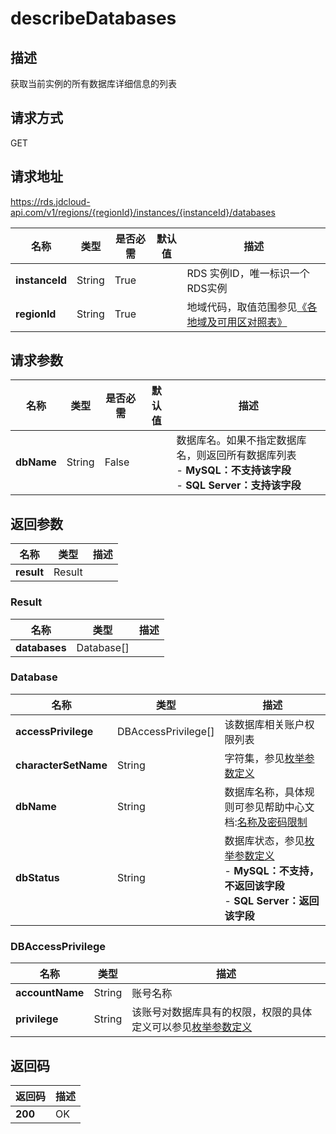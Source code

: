 # describeDatabases


## 描述
获取当前实例的所有数据库详细信息的列表

## 请求方式
GET

## 请求地址
https://rds.jdcloud-api.com/v1/regions/{regionId}/instances/{instanceId}/databases

|名称|类型|是否必需|默认值|描述|
|---|---|---|---|---|
|**instanceId**|String|True| |RDS 实例ID，唯一标识一个RDS实例|
|**regionId**|String|True| |地域代码，取值范围参见[《各地域及可用区对照表》](../Enum-Definitions/Regions-AZ.md)|

## 请求参数
|名称|类型|是否必需|默认值|描述|
|---|---|---|---|---|
|**dbName**|String|False| |数据库名。如果不指定数据库名，则返回所有数据库列表<br>- **MySQL：不支持该字段**<br>- **SQL Server：支持该字段**|


## 返回参数
|名称|类型|描述|
|---|---|---|
|**result**|Result| |

### Result
|名称|类型|描述|
|---|---|---|
|**databases**|Database[]| |
### Database
|名称|类型|描述|
|---|---|---|
|**accessPrivilege**|DBAccessPrivilege[]|该数据库相关账户权限列表|
|**characterSetName**|String|字符集，参见[枚举参数定义](../Enum-Definitions/Enum-Definitions.md)|
|**dbName**|String|数据库名称，具体规则可参见帮助中心文档:[名称及密码限制](../../../documentation/Cloud-Database-and-Cache/RDS/Introduction/Restrictions/SQLServer-Restrictions.md)|
|**dbStatus**|String|数据库状态，参见[枚举参数定义](../Enum-Definitions/Enum-Definitions.md)<br>- **MySQL：不支持，不返回该字段**<br>- **SQL Server：返回该字段**|
### DBAccessPrivilege
|名称|类型|描述|
|---|---|---|
|**accountName**|String|账号名称|
|**privilege**|String|该账号对数据库具有的权限，权限的具体定义可以参见[枚举参数定义](../Enum-Definitions/Enum-Definitions.md)|

## 返回码
|返回码|描述|
|---|---|
|**200**|OK|
